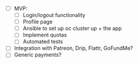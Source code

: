 * [ ] MVP:
  * [ ] Login/logout functionality
  * [ ] Profile page
  * [ ] Ansible to set up oc cluster up + the app
  * [ ] Implement quotas
  * [ ] Automated tests
* [ ] Integration with Patreon, Drip, Flattr, GoFundMe?
* [ ] Generic payments?
